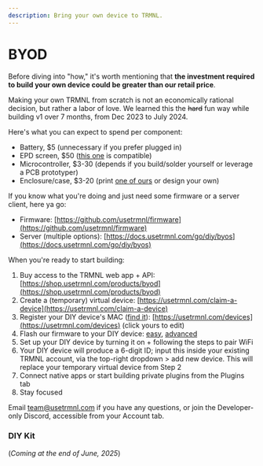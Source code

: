 ```yaml
---
description: Bring your own device to TRMNL.
---
```


# BYOD

Before diving into "how," it's worth mentioning that **the investment required to build your own device could be greater than our retail price**.&#x20;

Making your own TRMNL from scratch is not an economically rational decision, but rather a labor of love. We learned this the ~~hard~~ fun way while building v1 over 7 months, from Dec 2023 to July 2024.

Here's what you can expect to spend per component:

* Battery, $5 (unnecessary if you prefer plugged in)
* EPD screen, $50 ([this one](https://amazon.com/dp/B075R69T93/) is compatible)
* Microcontroller, $3-30 (depends if you build/solder yourself or leverage a PCB prototyper)
* Enclosure/case, $3-20 (print [one of ours](https://github.com/usetrmnl/mounts) or design your own)

If you know what you're doing and just need some firmware or a server client, here ya go:

* Firmware: [https://github.com/usetrmnl/firmware](https://github.com/usetrmnl/firmware)
* Server (multiple options): [https://docs.usetrmnl.com/go/diy/byos](https://docs.usetrmnl.com/go/diy/byos)

When you're ready to start building:

1. Buy access to the TRMNL web app + API: [https://shop.usetrmnl.com/products/byod](https://shop.usetrmnl.com/products/byod)
2. Create a (temporary) virtual device: [https://usetrmnl.com/claim-a-device](https://usetrmnl.com/claim-a-device)
3. Register your DIY device's MAC ([find it](https://help.usetrmnl.com/en/articles/10614205-finding-your-trmnl-mac-address)): [https://usetrmnl.com/devices](https://usetrmnl.com/devices) (click yours to edit)
4. Flash our firmware to your DIY device: [easy](https://usetrmnl.com/flash), [advanced](https://help.usetrmnl.com/en/articles/10271569-manually-flash-firmware)
5. Set up your DIY device by turning it on + following the steps to pair WiFi
6. Your DIY device will produce a 6-digit ID; input this inside your existing TRMNL account, via the top-right dropdown > add new device. This will replace your temporary virtual device from Step 2
7. Connect native apps or start building private plugins from the Plugins tab
8. Stay focused

Email team@usetrmnl.com if you have any questions, or join the Developer-only Discord, accessible from your Account tab.

### DIY Kit

(_Coming at the end of June, 2025_)

